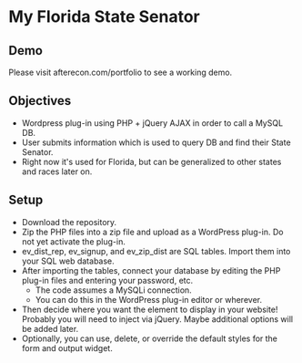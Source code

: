 My Florida State Senator
==============

Demo
--------------
Please visit afterecon.com/portfolio to see a working demo.

Objectives
--------------
- Wordpress plug-in using PHP + jQuery AJAX in order to call a MySQL DB.
- User submits information which is used to query DB and find their State Senator.
- Right now it's used for Florida, but can be generalized to other states and races later on.

Setup
--------------
- Download the repository.
- Zip the PHP files into a zip file and upload as a WordPress plug-in. Do not yet activate the plug-in.
- ev_dist_rep, ev_signup, and ev_zip_dist are SQL tables. Import them into your SQL web database.
- After importing the tables, connect your database by editing the PHP plug-in files and entering your password, etc.
    - The code assumes a MySQLi connection.
	- You can do this in the WordPress plug-in editor or wherever.
- Then decide where you want the element to display in your website! Probably you will need to inject via jQuery. Maybe additional options will be added later.
- Optionally, you can use, delete, or override the default styles for the form and output widget.